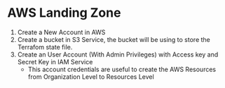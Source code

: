 # AWS Landing Zone

1. Create a New Account in AWS
2. Create a bucket in S3 Service, the bucket will be using to store the Terrafom state file.
3. Create an User Account (With Admin Privileges) with Access key and Secret Key in IAM Service
    - This account credentials are useful to create the AWS Resources from Organization Level to Resources Level
